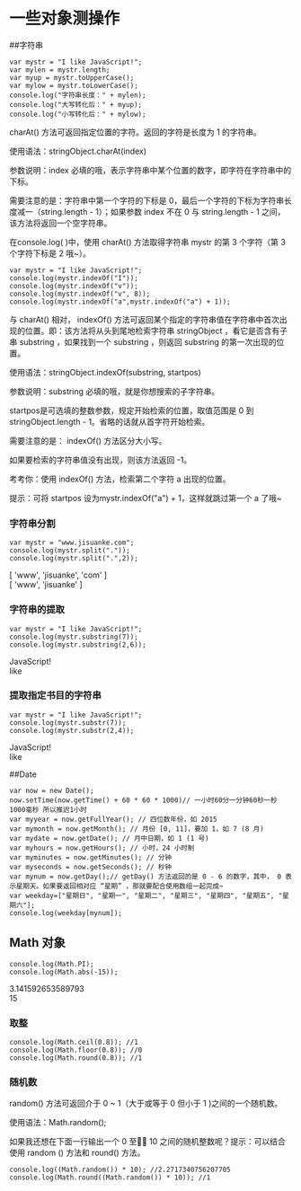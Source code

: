 # 一些对象测操作

##字符串
```
var mystr = "I like JavaScript!";
var mylen = mystr.length;
var myup = mystr.toUpperCase();
var mylow = mystr.toLowerCase();
console.log("字符串长度：" + mylen);
console.log("大写转化后：" + myup);
console.log("小写转化后：" + mylow);
```

charAt() 方法可返回指定位置的字符。返回的字符是长度为 1 的字符串。

使用语法：stringObject.charAt(index)

参数说明：index 必填的哦，表示字符串中某个位置的数字，即字符在字符串中的下标。

需要注意的是：字符串中第一个字符的下标是 0，最后一个字符的下标为字符串长度减一（string.length - 1）；如果参数 index 不在 0 与 string.length - 1 之间，该方法将返回一个空字符串。

在console.log( )中，使用 charAt() 方法取得字符串 mystr 的第 3 个字符（第 3 个字符下标是 2 哦~）。

```
var mystr = "I like JavaScript!";
console.log(mystr.indexOf("I"));
console.log(mystr.indexOf("v"));
console.log(mystr.indexOf("v", 8));
console.log(mystr.indexOf("a",mystr.indexOf("a") + 1));
```

与 charAt() 相对， indexOf() 方法可返回某个指定的字符串值在字符串中首次出现的位置。即：该方法将从头到尾地检索字符串 stringObject ，看它是否含有子串 substring ，如果找到一个 substring ，则返回 substring 的第一次出现的位置。

使用语法：stringObject.indexOf(substring, startpos)

参数说明：substring 必填的哦，就是你想搜索的子字符串。

startpos是可选填的整数参数，规定开始检索的位置，取值范围是 0 到 stringObject.length - 1。省略的话就从首字符开始检索。

需要注意的是： indexOf() 方法区分大小写。

如果要检索的字符串值没有出现，则该方法返回 -1。

考考你：使用 indexOf() 方法，检索第二个字符 a 出现的位置。

提示：可将 startpos 设为mystr.indexOf("a") + 1，这样就跳过第一个 a 了哦~

### 字符串分割

```
var mystr = "www.jisuanke.com";
console.log(mystr.split("."));
console.log(mystr.split(".",2));
```
[ 'www', 'jisuanke', 'com' ]                    
[ 'www', 'jisuanke' ]   

### 字符串的提取
```
var mystr = "I like JavaScript!";
console.log(mystr.substring(7));
console.log(mystr.substring(2,6));
```
JavaScript!                                     
like     

### 提取指定书目的字符串
```
var mystr = "I like JavaScript!";
console.log(mystr.substr(7));
console.log(mystr.substr(2,4));
```
JavaScript!                                     
like        

##Date
```
var now = new Date();
now.setTime(now.getTime() + 60 * 60 * 1000)// 一小时60分一分钟60秒一秒1000毫秒 所以推迟1小时
var myyear = now.getFullYear(); // 四位数年份，如 2015
var mymonth = now.getMonth(); // 月份 [0, 11]，要加 1，如 7 (8 月)
var mydate = now.getDate(); // 月中日期，如 1 (1 号)
var myhours = now.getHours(); // 小时，24 小时制
var myminutes = now.getMinutes(); // 分钟
var myseconds = now.getSeconds(); // 秒钟
var mynum = now.getDay();// getDay() 方法返回的是 0 - 6 的数字，其中， 0 表示星期天。如果要返回相对应 “星期” ，那就要配合使用数组一起完成~
var weekday=["星期日", "星期一", "星期二", "星期三", "星期四", "星期五", "星期六"];
console.log(weekday[mynum]);

```
## Math 对象

```
console.log(Math.PI);
console.log(Math.abs(-15));
```
3.141592653589793                               
15      

### 取整
```
console.log(Math.ceil(0.8)); //1
console.log(Math.floor(0.8)); //0
console.log(Math.round(0.8)); //1
```

### 随机数
random() 方法可返回介于 0 ~ 1（大于或等于 0 但小于 1 )之间的一个随机数。

使用语法：Math.random();

如果我还想在下面一行输出一个 0 至 10 之间的随机整数呢？提示：可以结合使用 random () 方法和 round() 方法。

```
console.log((Math.random()) * 10); //2.2717340756207705                              
console.log(Math.round((Math.random()) * 10)); //1   
```


